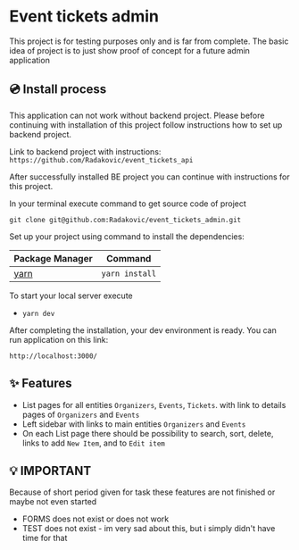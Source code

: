 # Event tickets admin

This project is for testing purposes only and is far from complete. The basic idea of project is to just show proof of concept for a future admin application

## 💿 Install process
This application can not work without backend project. Please before continuing with installation of this project follow instructions how to set up backend project. 

Link to backend project with instructions: `https://github.com/Radakovic/event_tickets_api`


After successfully installed BE project you can continue with instructions for this project.

In your terminal execute command to get source code of project

`git clone git@github.com:Radakovic/event_tickets_admin.git`


Set up your project using command to install the dependencies:

| Package Manager                                                | Command        |
|---------------------------------------------------------------|----------------|
| [yarn](https://yarnpkg.com/getting-started)                   | `yarn install` |

To start your local server execute

- `yarn dev`

After completing the installation, your dev environment is ready. You can run application on this link:

`http://localhost:3000/`

## ✨ Features

- List pages for all entities `Organizers`, `Events`, `Tickets`. with link to details pages of `Organizers` and `Events` 
- Left sidebar with links to main entities `Organizers` and `Events`
- On each List page there should be possibility to search, sort, delete, links to  add `New Item`, and to `Edit item`

## 💡 IMPORTANT

Because of short period given for task these features are not finished or maybe not even started

- FORMS does not exist or does not work
- TEST does not exist - im very sad about this, but i simply didn't have time for that

